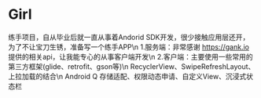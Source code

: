 # Girl
练手项目，自从毕业后就一直从事着Andorid SDK开发，很少接触应用层还开，为了不让宝刀生锈，准备写一个练手APP\n
1.服务端：非常感谢 https://gank.io 提供的相关api，让我能专心的从事客户端开发\n
2.客户端：主要使用一些常用的第三方框架(glide、retrofit、gson等)\n
         RecyclerView、SwipeRefreshLayout、上拉加载的结合\n
         Android Q 存储适配、权限动态申请、自定义View、沉浸式状态栏
